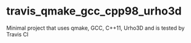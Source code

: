 # travis_qmake_gcc_cpp98_urho3d
Minimal project that uses qmake, GCC, C++11, Urho3D and is tested by Travis CI
